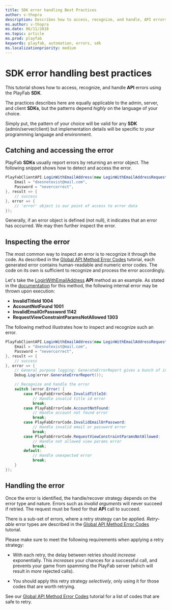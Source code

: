 ```yaml
---
title: SDK error handling Best Practices
author: v-thopra
description: Describes how to access, recognize, and handle, API errors using the PlayFab SDK.
ms.author: v-thopra
ms.date: 06/11/2018
ms.topic: article
ms.prod: playfab
keywords: playfab, automation, errors, sdk
ms.localizationpriority: medium
---
```


# SDK error handling best practices

This tutorial shows how to access, recognize, and handle **API** errors using the PlayFab **SDK**.

 The practices describes here are equally applicable to the admin, server, and client **SDKs**, but the patterns depend *highly* on the language of your choice.

Simply put, the pattern of your choice will be valid for any **SDK** (admin/server/client) but implementation details will be specific to *your* programming language and environment.

## Catching and accessing the error

PlayFab **SDKs** usually report errors by returning an error object. The following snippet shows how to detect and access the error.

```csharp
PlayFabClientAPI.LoginWithEmailAddress(new LoginWithEmailAddressRequest() {
    Email = "doesnotexist@mail.com",
    Password = "nevercorrect",
}, result => {
    // success
}, error => {
    // 'error' object is our point of access to error data
});
```

Generally, if an error object is defined (not null), it indicates that an error has occurred. We may then further inspect the error.

## Inspecting the error

The most common way to inspect an error is to recognize it through the code. As described in the [Global API Method Error Codes](global-api-method-error-codes.md) tutorial, each generated error contains human-readable and numeric error codes. The code on its own is sufficient to recognize and process the error accordingly.

Let's take the [LoginWithEmailAddress](xref:titleid.playfabapi.com.client.authentication.loginwithemailaddress) **API** method as an example. As stated in the [documentation](xref:titleid.playfabapi.com.client.authentication.loginwithemailaddress) for this method, the following internal error may be thrown upon execution:

- **InvalidTitleId 1004**
- **AccountNotFound 1001**
- **InvalidEmailOrPassword 1142**
- **RequestViewConstraintParamsNotAllowed 1303**

The following method illustrates how to inspect and recognize such an error.

```csharp
PlayFabClientAPI.LoginWithEmailAddress(new LoginWithEmailAddressRequest() {
    Email = "doesnotexist@mail.com",
    Password = "nevercorrect",
}, result => {
    // success
}, error => {
    // General purpose logging: GenerateErrorReport gives a bunch of information about the error
    Debug.Log(error.GenerateErrorReport());

    // Recognize and handle the error
    switch (error.Error) {
        case PlayFabErrorCode.InvalidTitleId:
            // Handle invalid title id error
            break;
        case PlayFabErrorCode.AccountNotFound:
            // Handle account not found error
            break;
        case PlayFabErrorCode.InvalidEmailOrPassword:
            // Handle invalid email or password error
            break;
        case PlayFabErrorCode.RequestViewConstraintParamsNotAllowed:
            // Handle not allowed view params error
            break;
        default:
            // Handle unexpected error
            break;
    }
});
```

## Handling the error

Once the error is identified, the handle/recover strategy depends on the error type and nature. Errors such as *invalid arguments* will never succeed if retried. The request must be fixed for that **API** call to succeed.

There is a sub-set of errors, where a retry strategy can be applied. *Retry-able* error types are described in the [Global API Method Error Codes](global-api-method-error-codes.md) tutorial.

Please make sure to meet the following requirements when applying a retry strategy:

- With each retry, the delay between retries should *increase* exponentially. This *increases* your chances for a successful call, and prevents your game from spamming the PlayFab server (which will result in *more* rejected calls).

- You should apply this retry strategy *selectively*, only using it for those codes that are worth retrying.

See our [Global API Method Error Codes](global-api-method-error-codes.md) tutorial for a list of codes that are safe to retry.
